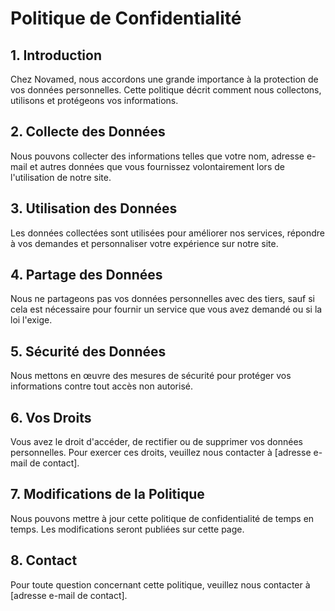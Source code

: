 # Politique de Confidentialité

## 1. Introduction

Chez Novamed, nous accordons une grande importance à la protection de vos données personnelles. Cette politique décrit comment nous collectons, utilisons et protégeons vos informations.

## 2. Collecte des Données

Nous pouvons collecter des informations telles que votre nom, adresse e-mail et autres données que vous fournissez volontairement lors de l'utilisation de notre site.

## 3. Utilisation des Données

Les données collectées sont utilisées pour améliorer nos services, répondre à vos demandes et personnaliser votre expérience sur notre site.

## 4. Partage des Données

Nous ne partageons pas vos données personnelles avec des tiers, sauf si cela est nécessaire pour fournir un service que vous avez demandé ou si la loi l'exige.

## 5. Sécurité des Données

Nous mettons en œuvre des mesures de sécurité pour protéger vos informations contre tout accès non autorisé.

## 6. Vos Droits

Vous avez le droit d'accéder, de rectifier ou de supprimer vos données personnelles. Pour exercer ces droits, veuillez nous contacter à [adresse e-mail de contact].

## 7. Modifications de la Politique

Nous pouvons mettre à jour cette politique de confidentialité de temps en temps. Les modifications seront publiées sur cette page.

## 8. Contact

Pour toute question concernant cette politique, veuillez nous contacter à [adresse e-mail de contact].

